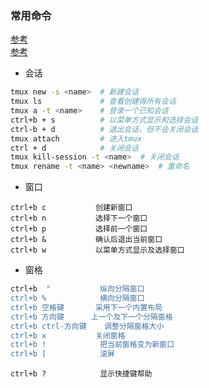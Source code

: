 ### 常用命令
[参考](https://www.cnblogs.com/kevingrace/p/6496899.html)  
[参考](http://mingxinglai.com/cn/2012/09/tmux/)


* 会话
```bash
tmux new -s <name>  # 新建会话
tmux ls             # 查看创建得所有会话
tmux a -t <name>    # 登录一个已知会话
ctrl+b + s          # 以菜单方式显示和选择会话
ctrl-b + d          # 退出会话，但不会关闭会话
tmux attach         # 进入tmux
ctrl + d            # 关闭会话
tmux kill-session -t <name>  # 关闭会话
tmux rename -t <name> <newname>  # 重命名
```

* 窗口
```
ctrl+b c           创建新窗口
ctrl+b n           选择下一个窗口
ctrl+b p           选择前一个窗口
ctrl+b &           确认后退出当前窗口
ctrl+b w           以菜单方式显示及选择窗口
```

* 窗格
```bash
ctrl+b  "           纵向分隔窗口
ctrl+b %            横向分隔窗口
ctrl+b 空格键       采用下一个内置布局
ctrl+b 方向键      上一个及下一个分隔窗格
ctrl+b ctrl-方向键    调整分隔窗格大小
ctrl+b x           关闭窗格
ctrl+b !            把当前窗格变为新窗口
ctrl+b [            滚屏
```

```
ctrl+b ?            显示快捷键帮助
```